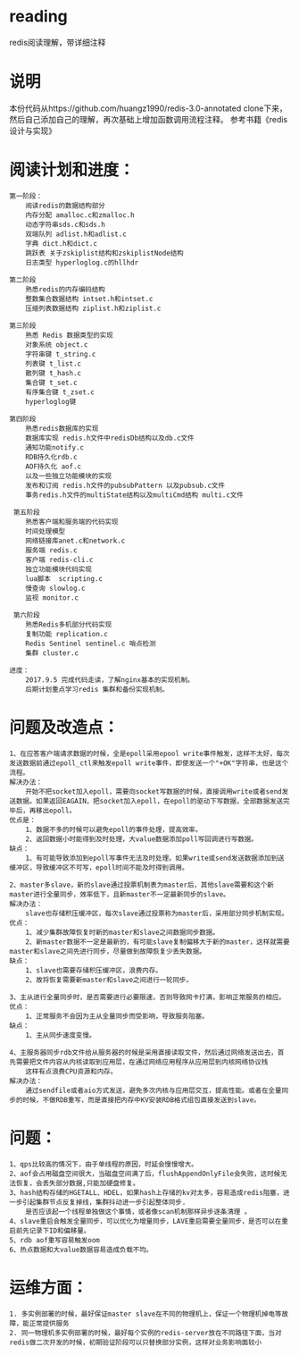 # reading
redis阅读理解，带详细注释  



说明
===================================  
本份代码从https://github.com/huangz1990/redis-3.0-annotated clone下来，然后自己添加自己的理解，再次基础上增加函数调用流程注释。
参考书籍《redis设计与实现》 


阅读计划和进度：
===================================  
	第一阶段：
		阅读redis的数据结构部分
		内存分配 amalloc.c和zmalloc.h
		动态字符串sds.c和sds.h
		双端队列 adlist.h和adlist.c
		字典 dict.h和dict.c
		跳跃表 关于zskiplist结构和zskiplistNode结构
		日志类型 hyperloglog.c的hllhdr

	第二阶段
		熟悉redis的内存编码结构
		整数集合数据结构 intset.h和intset.c
		压缩列表数据结构 ziplist.h和ziplist.c

	第三阶段
		熟悉 Redis 数据类型的实现
		对象系统 object.c
		字符串键 t_string.c
		列表键 t_list.c
		散列键 t_hash.c
		集合键 t_set.c
		有序集合键 t_zset.c
		hyperloglog键

	第四阶段
	 	熟悉redis数据库的实现
	 	数据库实现 redis.h文件中redisDb结构以及db.c文件
	 	通知功能notify.c
	 	RDB持久化rdb.c
	 	AOF持久化 aof.c
	 	以及一些独立功能模块的实现
	 	发布和订阅 redis.h文件的pubsubPattern 以及pubsub.c文件
	 	事务redis.h文件的multiState结构以及multiCmd结构 multi.c文件

	 第五阶段
	 	熟悉客户端和服务端的代码实现
	 	时间处理模型
	 	网络链接库anet.c和network.c
	 	服务端 redis.c
	 	客户端 redis-cli.c
	 	独立功能模块代码实现
	 	lua脚本  scripting.c
	 	慢查询 slowlog.c
	 	监视 monitor.c

	 第六阶段 
	 	熟悉Redis多机部分代码实现
	 	复制功能 replication.c
	 	Redis Sentinel sentinel.c 哨点检测
	 	集群 cluster.c

	进度：
		2017.9.5 完成代码走读，了解nginx基本的实现机制。
		后期计划重点学习redis 集群和备份实现机制。

问题及改造点： 
===================================  
	1、在应答客户端请求数据的时候，全是epoll采用epool write事件触发，这样不太好，每次发送数据前通过epoll_ctl来触发epoll write事件，即使发送一个"+OK"字符串，也是这个流程。
	解决办法：
		开始不把socket加入epoll，需要向socket写数据的时候，直接调用write或者send发送数据。如果返回EAGAIN，把socket加入epoll，在epoll的驱动下写数据，全部数据发送完毕后，再移出epoll。  
	优点是：
		1、数据不多的时候可以避免epoll的事件处理，提高效率。
		2、返回数据小时能得到及时处理，大value数据添加poll写回调进行写数据。
	缺点：
		1、有可能导致添加到epoll写事件无法及时处理。如果write或send发送数据添加到送缓冲区，导致缓冲区不可写，epoll时间不能及时得到调用。

	2、master多slave，新的slave通过投票机制表为master后，其他slave需要和这个新master进行全量同步，效率低下，且新master不一定最新同步的slave。
	解决办法：
	 	slave也存储积压缓冲区，每次slave通过投票称为master后，采用部分同步机制实现。
	优点：
	 	1、减少集群故障恢复时新的master和slave之间数据同步数据。
	 	2、新master数据不一定是最新的，有可能slave复制偏移大于新的master，这样就需要master和slave之间先进行同步，尽量做到故障恢复少丢失数据。
	缺点：
	 	1、slave也需要存储积压缓冲区，浪费内存。
	 	2、故将恢复需要新master和slave之间进行一轮同步。
	
	3、主从进行全量同步时，是否需要进行必要限速，否则导致网卡打满，影响正常服务的相应。
	优点：
		1、正常服务不会因为主从全量同步而受影响，导致服务阻塞。
	缺点：
		1、主从同步速度变慢。 

	4、主服务器同步rdb文件给从服务器的时候是采用直接读取文件，然后通过网络发送出去，首先需要把文件内容从内核读取到应用层，在通过网络应用程序从应用层到内核网络协议栈
		这样有点浪费CPU资源和内存。  
  	解决办法：
  		通过sendfile或者aio方式发送，避免多次内核与应用层交互，提高性能。或者在全量同步的时候，不做RDB重写，而是直接把内存中KV安装RDB格式组包直接发送到slave。  

问题： 
===================================  
	1、qps比较高的情况下，由于单线程的原因，时延会慢慢增大。
	2、aof会占用磁盘空间很大，当磁盘空间满了后，flushAppendOnlyFile会失败，这时候无法恢复，会丢失部分数据,只能加硬盘修复。
	3、hash结构存储的HGETALL、HDEL，如果hash上存储的kv对太多，容易造成redis阻塞，进一步引起集群节点反复掉线，集群抖动进一步引起整体同步.
		是否应该起一个线程单独做这个事情，或者像scan机制那样异步逐条清理 。
	4、slave重启会触发全量同步，可以优化为增量同步，LAVE重启需要全量同步，是否可以在重启前先记录下ID和偏移量。
	5、rdb aof重写容易触发oom 
	6、热点数据和大value数据容易造成负载不均。

运维方面：
===================================   
	1. 多实例部署的时候，最好保证master slave在不同的物理机上，保证一个物理机掉电等故障，能正常提供服务  
	2. 同一物理机多实例部署的时候，最好每个实例的redis-server放在不同路径下面，当对redis做二次开发的时候，初期验证阶段可以只替换部分实例，这样对业务影响面较小  
